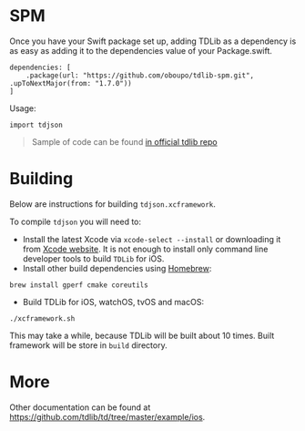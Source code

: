 # SPM
Once you have your Swift package set up, adding TDLib as a dependency is as easy as adding it to the dependencies value of your Package.swift.
```
dependencies: [
    .package(url: "https://github.com/oboupo/tdlib-spm.git", .upToNextMajor(from: "1.7.0"))
]
```
Usage:
```
import tdjson
```
> Sample of code can be found [in official tdlib repo](https://github.com/tdlib/td/blob/master/example/swift/src/main.swift)
# Building
Below are instructions for building `tdjson.xcframework`.

To compile `tdjson` you will need to:
* Install the latest Xcode via `xcode-select --install` or downloading it from [Xcode website](https://developer.apple.com/xcode/).
  It is not enough to install only command line developer tools to build `TDLib` for iOS.
* Install other build dependencies using [Homebrew](https://brew.sh):
```
brew install gperf cmake coreutils
```
* Build TDLib for iOS, watchOS, tvOS and macOS:
```
./xcframework.sh
```
This may take a while, because TDLib will be built about 10 times.
Built framework will be store in `build` directory.

# More
Other documentation can be found at https://github.com/tdlib/td/tree/master/example/ios.
